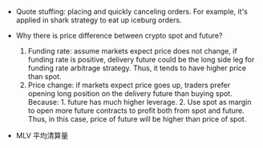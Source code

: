 - Quote stuffing: placing and quickly canceling orders. For example, it's applied in shark strategy to eat up iceburg orders.



- Why there is price difference between crypto spot and future?
  1. Funding rate: assume markets expect price does not change, if funding rate is positive, delivery future could be the long side leg for funding rate arbitrage strategy. Thus, it tends to have higher price than spot.
  2. Price change: if markets expect price goes up, traders prefer opening long position on the delivery future than buying spot.  Because: 1. future has much higher leverage. 2. Use spot as margin to open more future contracts to profit both from spot and future. Thus, in this case, price of future will be higher than price of spot.
- MLV 平均清算量